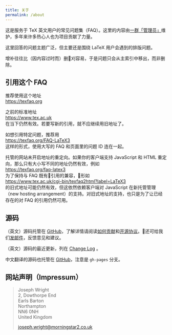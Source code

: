 ```yaml
---
title: 关于
permalink: /about
---
```


这是服务于 TeX 英文用户的常见问题集（FAQ）。这里的内容由[一群「管理员」](https://github.com/texfaq)维护，多年来许多热心人也为项目贡献了力量。

这里回答的问题主题广泛，但主要还是围绕 LaTeX 用户会遇到的排版问题。

增补往往比（因内容过时而）删刈容易，于是问题只会从主索引中移出，而非删除。

## 引用这个 FAQ

推荐使用这个地址  
<https://texfaq.org>

之前的标准地址  
<https://www.tex.ac.uk>  
在当下仍然有效。若要写新的引用，就不应继续用旧地址了。

如想引用特定问题，推荐用  
<https://texfaq.org/FAQ-LaTeX3>  
这样的形式，使用大写的 FAQ 和页面里的问题 ID 连在一起。

托管的网站未开启地址的重定向。如果你的客户端支持 JavaScript 和 HTML 重定向，那么只有大小写不同的地址仍然有效，例如  
<https://texfaq.org/faq-latex3>  
为了保持与 FAQ 既有引用的兼容，形如  
<https://www.tex.ac.uk/cgi-bin/texfaq2html?label=LaTeX3>  
的旧式地址可能仍然有效，但这依然依赖客户端对 JavaScript 在新托管管理（new hosting arrangement）的支持。对旧式地址的支持，也只是为了让已经存在的对 FAQ 的引用仍然可用。

## 源码

（英文）源码托管在 [GitHub](https://github.com/texfaq/texfaq.github.io/)，了解详情请阅读[如何贡献](CONTRIBUTING)和[开源协议](LICENSE)。还可给我们[发邮件](texfaq@texfaq.org)，反馈意见和建议。

（英文）源码的最近更新，列在 [Change Log](CHANGELOG) 。

中文翻译的源码也托管在 [GitHub](https://github.com/muzimuzhi/texfaq.github.io/tree/gh-pages)，注意是 `gh-pages` 分支。

## 网站声明（Impressum）

> Joseph Wright<br />
> 2, Dowthorpe End<br />
> Earls Barton<br />
> Northampton<br />
> NN6 0NH<br />
> United Kingdom
>
> joseph.wright@morningstar2.co.uk

